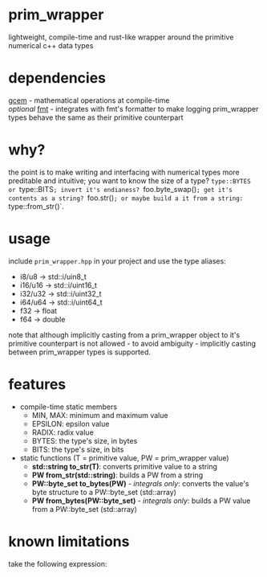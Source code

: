 # prim_wrapper
 lightweight, compile-time and rust-like wrapper around the primitive numerical c++ data types

# dependencies
 [gcem](https://github.com/kthohr/gcem) - mathematical operations at compile-time  
 *optional* [fmt](https://github.com/fmtlib/fmt/) - integrates with fmt's formatter to make logging prim_wrapper types behave the same as their primitive counterpart

# why?
 the point is to make writing and interfacing with numerical types more preditable and intuitive;
 you want to know the size of a type? `type::BYTES or `type::BITS`; invert it's endianess? `foo.byte_swap()`; get it's contents as a string? `foo.str()`; or maybe build a it from a string: `type::from_str()`.

# usage
 include `prim_wrapper.hpp` in your project and use the type aliases:
 - i8/u8 -> std::i/uin8_t
 - i16/u16 -> std::i/uint16_t
 - i32/u32 -> std::i/uint32_t
 - i64/u64 -> std::i/uint64_t
 - f32 -> float
 - f64 -> double

 note that although implicitly casting from a prim_wrapper object to it's primitive counterpart is not allowed - to avoid ambiguity - implicitly casting between prim_wrapper types is supported.

# features
 - compile-time static members
    - MIN, MAX: minimum and maximum value
    - EPSILON: epsilon value
    - RADIX: radix value
    - BYTES: the type's size, in bytes
    - BITS: the type's size, in bits
- static functions (T = primitive value, PW = prim_wrapper value)
    - **std::string to_str(T)**: converts primitive value to a string
    - **PW from_str(std::string)**: builds a PW from a string
    - **PW::byte_set to_bytes(PW)** - *integrals only*: converts the value's byte structure to a PW::byte_set (std::array)
    - **PW from_bytes(PW::byte_set)** - *integrals only*: builds a PW value from a PW::byte_set (std::array) 

# known limitations
 take the following expression: